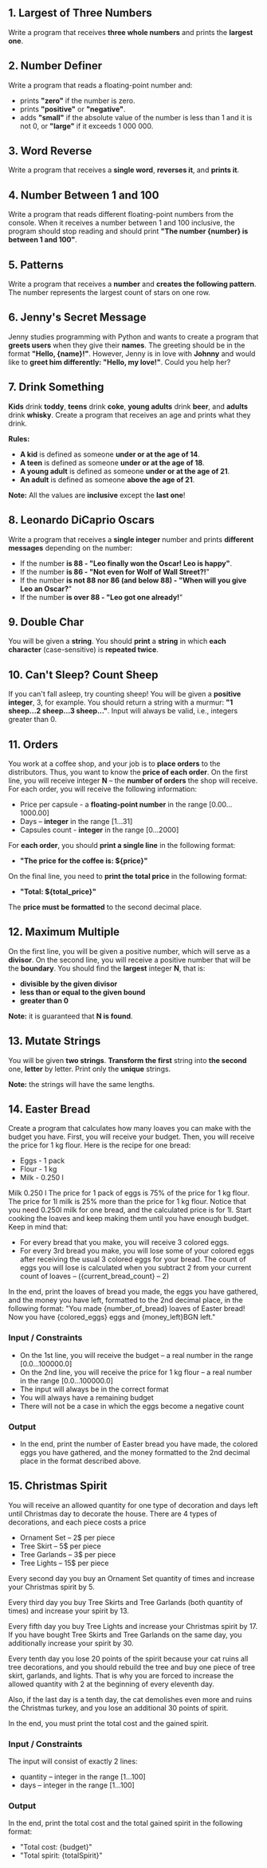 ## 1. Largest of Three Numbers

Write a program that receives **three whole numbers** and prints the **largest one**.


## 2. Number Definer 

Write a program that reads a floating-point number and:
-	prints **"zero"** if the number is zero. 
-	prints **"positive"** or **"negative"**. 
-	adds **"small"** if the absolute value of the number is less than 1 and it is not 0, or **"large"** if it exceeds 
1 000 000.


## 3. Word Reverse

Write a program that receives a **single word**, **reverses it**, and **prints it**.


## 4. Number Between 1 and 100

Write a program that reads different floating-point numbers from the console. When it receives a number between 1 and 100 inclusive, the program should stop reading and should print **"The number {number} is between 1 and 100"**.


## 5. Patterns

Write a program that receives a **number** and **creates the following pattern**. The number represents the largest count of stars on one row.


## 6. Jenny's Secret Message

Jenny studies programming with Python and wants to create a program that **greets users** when they give their **names**. The greeting should be in the format **"Hello, {name}!"**. However, Jenny is in love with **Johnny** and would like to **greet him differently: "Hello, my love!"**. Could you help her?


## 7. Drink Something

**Kids** drink **toddy**, **teens** drink **coke**, **young adults** drink **beer**, and **adults** drink **whisky**. Create a program that receives an age and prints what they drink.

**Rules:**
* **A kid** is defined as someone **under or at the age of 14**.
* **A teen** is defined as someone **under or at the age of 18**.
* **A young adult** is defined as someone **under or at the age of 21**.
* **An adult** is defined as someone **above the age of 21**.

**Note:** All the values are **inclusive** except the **last one**!


## 8. Leonardo DiCaprio Oscars

Write a program that receives a **single integer** number and prints **different messages** depending on the number:
-	If the number **is 88 - "Leo finally won the Oscar! Leo is happy"**.
-	If the number **is 86 - "Not even for Wolf of Wall Street?!**"
-	If the number **is not 88 nor 86 (and below 88) - "When will you give Leo an Oscar?**"
-	If the number **is over 88 - "Leo got one already!**"


## 9. Double Char

You will be given a **string**. You should **print** a **string** in which **each character** (case-sensitive) is **repeated twice**.


## 10. Can't Sleep? Count Sheep

If you can't fall asleep, try counting sheep! You will be given a **positive integer**, 3, for example. You should return a string with a murmur: **"1 sheep...2 sheep...3 sheep..."**. Input will always be valid, i.e., integers greater than 0.

## 11. Orders

You work at a coffee shop, and your job is to **place orders** to the distributors. Thus, you want to know the **price of each order**. On the first line, you will receive integer **N** – the **number of orders** the shop will receive. For each order, you will receive the following information:
* Price per capsule - a **floating-point number** in the range [0.00…1000.00]
* Days – **integer** in the range [1…31]
* Capsules count - **integer** in the range [0…2000]

For **each order**, you should **print a single line** in the following format:

* **"The price for the coffee is: ${price}"**

On the final line, you need to **print the total price** in the following format:

* **"Total: ${total_price}"**

The **price must be formatted** to the second decimal place. 


## 12. Maximum Multiple

On the first line, you will be given a positive number, which will serve as a **divisor**. On the second line, you will receive a positive number that will be the **boundary**. You should find the **largest** integer **N**, that is:
* **divisible by the given divisor**
* **less than or equal to the given bound**
* **greater than 0**

**Note:** it is guaranteed that **N is found**.


## 13. Mutate Strings

You will be given **two strings**. **Transform the first** string into **the second** one, **letter** by letter. Print only the **unique** strings.

**Note:** the strings will have the same lengths.


## 14. Easter Bread

Create a program that calculates how many loaves you can make with the budget you have.
 First, you will receive your budget. Then, you will receive the price for 1 kg flour. Here is the recipe for one bread:

* Eggs - 1 pack
* Flour - 1 kg
* Milk - 0.250 l

Milk	0.250 l
The price for 1 pack of eggs is 75% of the price for 1 kg flour. The price for 1l milk is 25% more than the price for 1 kg flour. Notice that you need 0.250l milk for one bread, and the calculated price is for 1l.
Start cooking the loaves and keep making them until you have enough budget. Keep in mind that:
* For every bread that you make, you will receive 3 colored eggs. 
* For every 3rd bread you make, you will lose some of your colored eggs after receiving the usual 3 colored eggs for your bread. The count of eggs you will lose is calculated when you subtract 2 from your current count of loaves – ({current_bread_count} – 2)

In the end, print the loaves of bread you made, the eggs you have gathered, and the money you have left, formatted to the 2nd decimal place, in the following format:
"You made {number_of_bread} loaves of Easter bread! Now you have {colored_eggs} eggs and {money_left}BGN left."

### Input / Constraints
* On the 1st line, you will receive the budget – a real number in the range [0.0…100000.0]
* On the 2nd line, you will receive the price for 1 kg flour – a real number in the range [0.0…100000.0]
* The input will always be in the correct format
* You will always have a remaining budget
* There will not be a case in which the eggs become a negative count

### Output 
* In the end, print the number of Easter bread you have made, the colored eggs you have gathered, and the money formatted to the 2nd decimal place in the format described above.


## 15. Christmas Spirit

You will receive an allowed quantity for one type of decoration and days left until Christmas day to decorate the house.
There are 4 types of decorations, and each piece costs a price
* Ornament Set – 2$ per piece
* Tree Skirt – 5$ per piece
* Tree Garlands – 3$ per piece
* Tree Lights – 15$ per piece

Every second day you buy an Ornament Set quantity of times and increase your Christmas spirit by 5.

Every third day you buy Tree Skirts and Tree Garlands (both quantity of times) and increase your spirit by 13.

Every fifth day you buy Tree Lights and increase your Christmas spirit by 17. If you have bought Tree Skirts and Tree Garlands on the same day, you additionally increase your spirit by 30.

Every tenth day you lose 20 points of the spirit because your cat ruins all tree decorations, and you should rebuild the tree and buy one piece of tree skirt, garlands, and lights. That is why you are forced to increase the allowed quantity with 2 at the beginning of every eleventh day.

Also, if the last day is a tenth day, the cat demolishes even more and ruins the Christmas turkey, and you lose an additional 30 points of spirit.

In the end, you must print the total cost and the gained spirit.

### Input / Constraints
The input will consist of exactly 2 lines:
* quantity – integer in the range [1…100]
* days – integer in the range [1…100]

### Output
In the end, print the total cost and the total gained spirit in the following format:
* "Total cost: {budget}"
* "Total spirit: {totalSpirit}"








